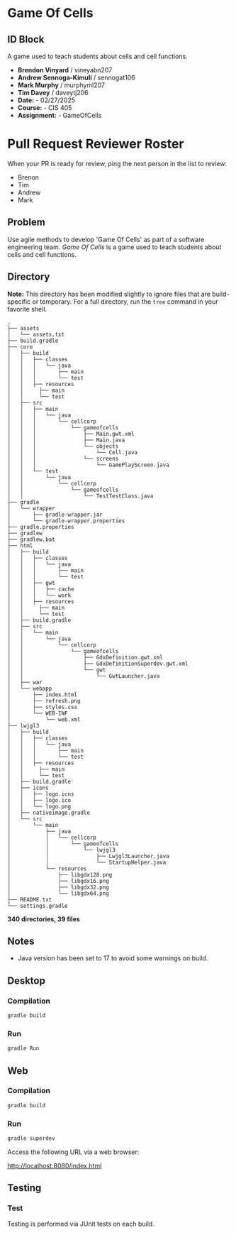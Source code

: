 # Game Of Cells

## ID Block

A game used to teach students about cells and cell functions.

- **Brendon Vinyard** / vineyabn207  
- **Andrew Sennoga-Kimuli** / sennogat106  
- **Mark Murphy** / murphyml207  
- **Tim Davey** / daveytj206  
- **Date:** - 02/27/2025
- **Course:** - CIS 405
- **Assignment:** - GameOfCells

# Pull Request Reviewer Roster
When your PR is ready for review, ping the next person in the list to review:
- Brenon
- Tim
- Andrew
- Mark

## Problem

Use agile methods to develop 'Game Of Cells' as part of a software engineering team. *Game Of Cells* is a game used to teach students about cells and cell functions.

## Directory

**Note:** This directory has been modified slightly to ignore files that are build-specific or temporary. For a full directory, run the `tree` command in your favorite shell.

```
.
├── assets
│   └── assets.txt
├── build.gradle
├── core
│   ├── build
│   │   ├── classes
│   │   │   └── java
│   │   │       ├── main
│   │   │       └── test
│   │   ├── resources
│   │     ├── main
│   │     └── test
│   ├── src
│   │   ├── main
│   │   │   └── java
│   │   │       └── cellcorp
│   │   │           └── gameofcells
│   │   │               ├── Main.gwt.xml
│   │   │               ├── Main.java
│   │   │               └── objects
│   │   │                   └── Cell.java
│   │   │               └── screens
│   │   │                   └── GamePlayScreen.java
│   │   └── test
│   │       └── java
│   │           └── cellcorp
│   │               └── gameofcells
│   │                   └── TestTestClass.java
├── gradle
│   └── wrapper
│       ├── gradle-wrapper.jar
│       └── gradle-wrapper.properties
├── gradle.properties
├── gradlew
├── gradlew.bat
├── html
│   ├── build
│   │   ├── classes
│   │   │   └── java
│   │   │       ├── main
│   │   │       └── test
│   │   ├── gwt
│   │   │   ├── cache
│   │   │   └── work
│   │   ├── resources
│   │     ├── main
│   │     └── test
│   ├── build.gradle
│   ├── src
│   │   └── main
│   │       └── java
│   │           └── cellcorp
│   │               └── gameofcells
│   │                   ├── GdxDefinition.gwt.xml
│   │                   ├── GdxDefinitionSuperdev.gwt.xml
│   │                   └── gwt
│   │                       └── GwtLauncher.java
│   ├── war
│   └── webapp
│       ├── index.html
│       ├── refresh.png
│       ├── styles.css
│       └── WEB-INF
│           └── web.xml
├── lwjgl3
│   ├── build
│   │   ├── classes
│   │   │   └── java
│   │   │       ├── main
│   │   │       └── test
│   │   ├── resources
│   │     ├── main
│   │     └── test
│   ├── build.gradle
│   ├── icons
│   │   ├── logo.icns
│   │   ├── logo.ico
│   │   └── logo.png
│   ├── nativeimage.gradle
│   └── src
│       └── main
│           ├── java
│           │   └── cellcorp
│           │       └── gameofcells
│           │           └── lwjgl3
│           │               ├── Lwjgl3Launcher.java
│           │               └── StartupHelper.java
│           └── resources
│               ├── libgdx128.png
│               ├── libgdx16.png
│               ├── libgdx32.png
│               └── libgdx64.png
├── README.txt
└── settings.gradle
```

**340 directories, 39 files**

## Notes

- Java version has been set to 17 to avoid some warnings on build.

## Desktop

### Compilation
```sh
gradle build
```

### Run
```sh
gradle Run
```

## Web

### Compilation
```sh
gradle build
```

### Run
```sh
gradle superdev
```

Access the following URL via a web browser:

[http://localhost:8080/index.html](http://localhost:8080/index.html)

## Testing

### Test
Testing is performed via JUnit tests on each build.

